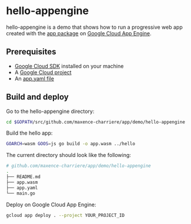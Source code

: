 # hello-appengine

hello-appengine is a demo that shows how to run a progressive web app created with the [app package](https://github.com/maxence-charriere/app) on [Google Cloud App Engine](https://cloud.google.com/appengine).

## Prerequisites

- [Google Cloud SDK](https://cloud.google.com/sdk) installed on your machine
- A [Google Cloud project](https://console.cloud.google.com/cloud-resource-manager)
- An [app.yaml file](https://github.com/maxence-charriere/app/tree/master/demo/hello-appengine/app.yaml)

## Build and deploy

Go to the hello-appengine directory:

```sh
cd $GOPATH/src/github.com/maxence-charriere/app/demo/hello-appengine
```

Build the hello app:

```sh
GOARCH=wasm GOOS=js go build -o app.wasm ../hello
```

The current directory should look like the following:

```sh
# github.com/maxence-charriere/app/demo/hello-appengine
.
├── README.md
├── app.wasm
├── app.yaml
└── main.go

```

Deploy on Google Cloud App Engine:

```sh
gcloud app deploy . --project YOUR_PROJECT_ID
```
